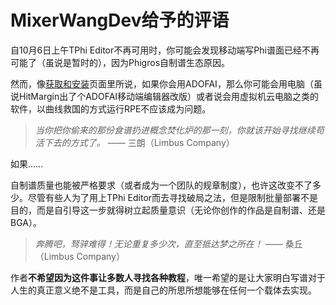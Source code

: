 # MixerWangDev给予的评语

自10月6日上午TPhi Editor不再可用时，你可能会发现移动端写Phi谱面已经不再可能了（虽说是暂时的），因为Phigros自制谱生态原因。

然而，像[获取和安装](/INSTALL)页面里所说，如果你会用ADOFAI，那么你可能会用电脑（虽说HitMargin出了个ADOFAI移动端编辑器改版）或者说会用虚拟机云电脑之类的软件，以曲线救国的方式运行RPE不应该成为问题。

> *当你把你偷来的那份食谱扔进概念焚化炉的那一刻，你就该开始寻找继续苟活下去的方式了。* —— 三朗（Limbus Company）

如果……

自制谱质量也能被严格要求（或者成为一个团队的规章制度），也许这改变不了多少。尽管有些人为了用上TPhi Editor而去寻找破局之法，但是限制批量部署不是目的，而是自引导这一步就得树立起质量意识（无论你创作的作品是自制谱、还是BGA）。

> *奔腾吧，驽骍难得！无论重复多少次，直至抵达梦之所在！* —— 桑丘（Limbus Company）

作者**不希望因为这件事让多数人寻找各种教程**，唯一希望的是让大家明白写谱对于人生的真正意义绝不是工具，而是自己的所思所想能够在任何一个载体去实现。